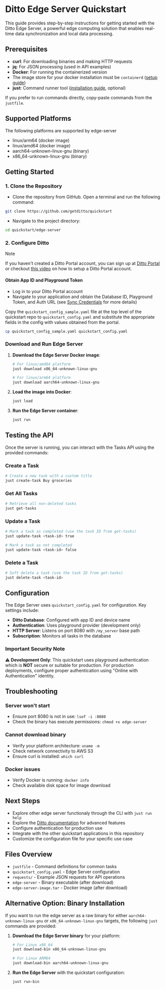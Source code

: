 # Ditto Edge Server Quickstart

This guide provides step-by-step instructions for getting started with the Ditto Edge Server, a powerful edge computing solution that enables real-time data synchronization and local data processing.

## Prerequisites

- **curl**: For downloading binaries and making HTTP requests
- **jq**: For JSON processing (used in API examples)
- **Docker**: For running the containerized version
- The image store for your docker installation must be `containerd` ([setup guide](https://docs.docker.com/desktop/features/containerd/#enable-the-containerd-image-store))
- **just**: Command runner tool ([installation guide](https://github.com/casey/just#installation), optional)

If you prefer to run commands directly, copy-paste commands from the `justfile`.

## Supported Platforms

The following platforms are supported by edge-server

- linux/arm64 (docker image)
- linux/amd64 (docker image)
- aarch64-unknown-linux-gnu (binary)
- x86_64-unknown-linux-gnu (binary)

## Getting Started

### 1. Clone the Repository

- Clone the repository from GitHub. Open a terminal and run the following command:

```bash
git clone https://github.com/getditto/quickstart
```

- Navigate to the project directory:

```bash
cd quickstart/edge-server
```

### 2. Configure Ditto
> [!NOTE] 
>If you haven't created a Ditto Portal account, you can sign up at [Ditto Portal](https://portal.ditto.live) or checkout [this video](https://www.youtube.com/watch?v=1aLiDkgl0Dc) on how to setup a Ditto Portal account.
>

#### Obtain App ID and Playground Token

- Log in to your Ditto Portal account
- Navigate to your application and obtain the Database ID, Playground Token, and Auth URL (see [Sync Credentials](https://docs.ditto.live/cloud/portal/getting-sdk-connection-details)
 for more details)

Copy the `quickstart_config_sample.yaml` file at the top level of the quickstart repo to `quickstart_config.yaml` and substitute the appropriate fields in the config with values obtained from the portal.
```bash
cp quickstart_config_sample.yaml quickstart_config.yaml
```

### Download and Run Edge Server

1. **Download the Edge Server Docker image**:

   ```bash
   # For linux/amd64 platform
   just download x86_64-unknown-linux-gnu
   
   # For linux/arm64 platform
   just download aarch64-unknown-linux-gnu
   ```

2. **Load the image into Docker**:

   ```bash
   just load
   ```

3. **Run the Edge Server container**:

   ```bash
   just run
   ```

## Testing the API

Once the server is running, you can interact with the Tasks API using the provided commands:

### Create a Task

```bash
# Create a new task with a custom title
just create-task Buy groceries
```

### Get All Tasks

```bash
# Retrieve all non-deleted tasks
just get-tasks
```

### Update a Task

```bash
# Mark a task as completed (use the task ID from get-tasks)
just update-task <task-id> true

# Mark a task as not completed
just update-task <task-id> false
```

### Delete a Task

```bash
# Soft delete a task (use the task ID from get-tasks)
just delete-task <task-id>
```

## Configuration

The Edge Server uses `quickstart_config.yaml` for configuration. Key settings include:

- **Ditto Database**: Configured with app ID and device name
- **Authentication**: Uses playground provider (development only)
- **HTTP Server**: Listens on port 8080 with `/my_server` base path
- **Subscription**: Monitors all tasks in the database

### Important Security Note

⚠️ **Development Only**: This quickstart uses playground authentication which is **NOT** secure or suitable for production. For production deployments, configure proper authentication using "Online with Authentication" identity.

## Troubleshooting

### Server won't start
- Ensure port 8080 is not in use: `lsof -i :8080`
- Check the binary has execute permissions: `chmod +x edge-server`

### Cannot download binary
- Verify your platform architecture: `uname -m`
- Check network connectivity to AWS S3
- Ensure curl is installed: `which curl`

### Docker issues
- Verify Docker is running: `docker info`
- Check available disk space for image download

## Next Steps

- Explore other edge server functionaly through the CLI with `just run help`
- Explore the [Ditto documentation](https://docs.ditto.live) for advanced features
- Configure authentication for production use
- Integrate with the other quickstart applications in this repository
- Customize the configuration file for your specific use case

## Files Overview

- `justfile` - Command definitions for common tasks
- `quickstart_config.yaml` - Edge Server configuration
- `requests/` - Example JSON requests for API operations
- `edge-server` - Binary executable (after download)
- `edge-server-image.tar` - Docker image (after download)


## Alternative Option: Binary Installation

If you want to run the edge server as a raw binary for either `aarch64-unknown-linux-gnu` or `x86_64-unknown-linux-gnu` targets, the following `just` commands are provided:

1. **Download the Edge Server binary** for your platform:

   ```bash
   # For Linux x86_64
   just download-bin x86_64-unknown-linux-gnu
   
   # For Linux ARM64
   just download-bin aarch64-unknown-linux-gnu
   ```

2. **Run the Edge Server** with the quickstart configuration:

   ```bash
   just run-bin
